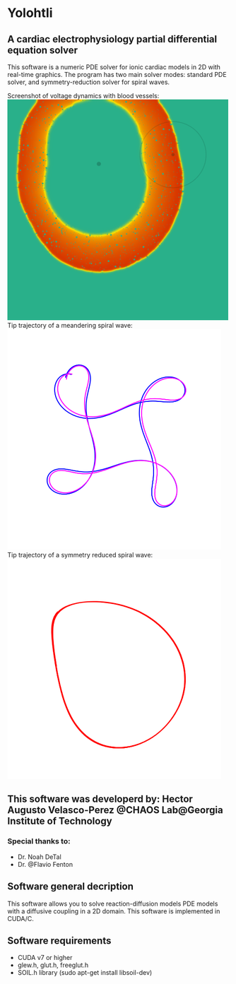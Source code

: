 # Yolohtli
## A cardiac electrophysiology partial differential equation solver

This software is a numeric PDE solver for ionic cardiac models in 2D with real-time graphics. The program has two main solver modes: standard PDE solver, and symmetry-reduction solver for spiral waves.

Screenshot of voltage dynamics with blood vessels:
<img src=images/blood_vessels.png height="500">
Tip trajectory of a meandering spiral wave:
<img src=images/tipCompare.png height="500">
Tip trajectory of a symmetry reduced spiral wave:
<img src=images/tipSYM2.png height="500">

## This software was developerd by: **Hector Augusto Velasco-Perez** @CHAOS Lab@Georgia Institute of Technology

### Special thanks to:
- Dr. Noah DeTal
- Dr. @Flavio Fenton

## Software general decription
This software allows you to solve reaction-diffusion models PDE models with a diffusive coupling in a 2D domain. This software is implemented in CUDA/C.

## Software requirements
- CUDA v7 or higher
- glew.h, glut.h, freeglut.h
- SOIL.h library (sudo apt-get install libsoil-dev)
